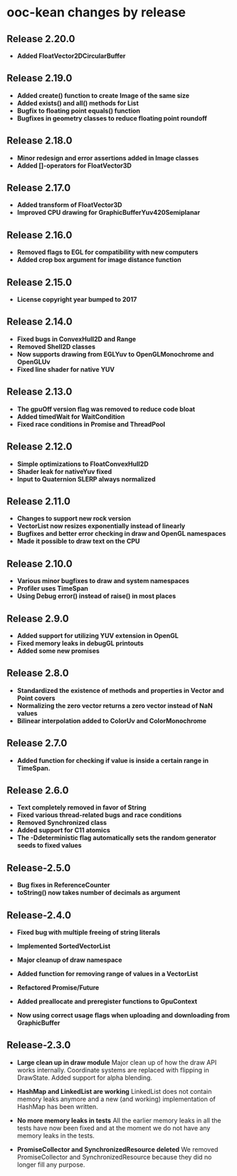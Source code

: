# ooc-kean changes by release

## Release 2.20.0

- **Added FloatVector2DCircularBuffer**

## Release 2.19.0

- **Added create() function to create Image of the same size**
- **Added exists() and all() methods for List**
- **Bugfix to floating point equals() function**
- **Bugfixes in geometry classes to reduce floating point roundoff**

## Release 2.18.0

- **Minor redesign and error assertions added in Image classes**
- **Added []-operators for FloatVector3D**

## Release 2.17.0

- **Added transform of FloatVector3D**
- **Improved CPU drawing for GraphicBufferYuv420Semiplanar**

## Release 2.16.0

- **Removed flags to EGL for compatibility with new computers**
- **Added crop box argument for image distance function**

## Release 2.15.0

- **License copyright year bumped to 2017**

## Release 2.14.0

- **Fixed bugs in ConvexHull2D and Range**
- **Removed Shell2D classes**
- **Now supports drawing from EGLYuv to OpenGLMonochrome and OpenGLUv**
- **Fixed line shader for native YUV**

## Release 2.13.0

- **The gpuOff version flag was removed to reduce code bloat**
- **Added timedWait for WaitCondition**
- **Fixed race conditions in Promise and ThreadPool**

## Release 2.12.0

- **Simple optimizations to FloatConvexHull2D**
- **Shader leak for nativeYuv fixed**
- **Input to Quaternion SLERP always normalized**

## Release 2.11.0

- **Changes to support new rock version**
- **VectorList now resizes exponentially instead of linearly**
- **Bugfixes and better error checking in draw and OpenGL namespaces**
- **Made it possible to draw text on the CPU**

## Release 2.10.0

- **Various minor bugfixes to draw and system namespaces**
- **Profiler uses TimeSpan**
- **Using Debug error() instead of raise() in most places**

## Release  2.9.0

- **Added support for utilizing YUV extension in OpenGL**
- **Fixed memory leaks in debugGL printouts**
- **Added some new promises**

## Release  2.8.0

- **Standardized the existence of methods and properties in Vector and Point covers**
- **Normalizing the zero vector returns a zero vector instead of NaN values**
- **Bilinear interpolation added to ColorUv and ColorMonochrome**

## Release  2.7.0

- **Added function for checking if value is inside a certain range in TimeSpan.**

## Release  2.6.0

- **Text completely removed in favor of String**
- **Fixed various thread-related bugs and race conditions**
- **Removed Synchronized class**
- **Added support for C11 atomics**
- **The -Ddeterministic flag automatically sets the random generator seeds to fixed values**

## Release-2.5.0

- **Bug fixes in ReferenceCounter**
- **toString() now takes number of decimals as argument**

## Release-2.4.0

- **Fixed bug with multiple freeing of string literals**

- **Implemented SortedVectorList**

- **Major cleanup of draw namespace**

- **Added function for removing range of values in a VectorList**

- **Refactored Promise/Future**

- **Added preallocate and preregister functions to GpuContext**

- **Now using correct usage flags when uploading and downloading from GraphicBuffer**

## Release-2.3.0

- **Large clean up in draw module**
Major clean up of how the draw API works internally. Coordinate systems are replaced with flipping in DrawState. Added support for alpha blending.

- **HashMap and LinkedList are working**
LinkedList does not contain memory leaks anymore and a new (and working) implementation of HashMap has been written.

- **No more memory leaks in tests**
All the earlier memory leaks in all the tests have now been fixed and at the moment we do not have any memory leaks in the tests.

- **PromiseCollector and SynchronizedResource deleted**
We removed PromiseCollector and SynchronizedResource because they did no longer fill any purpose.
